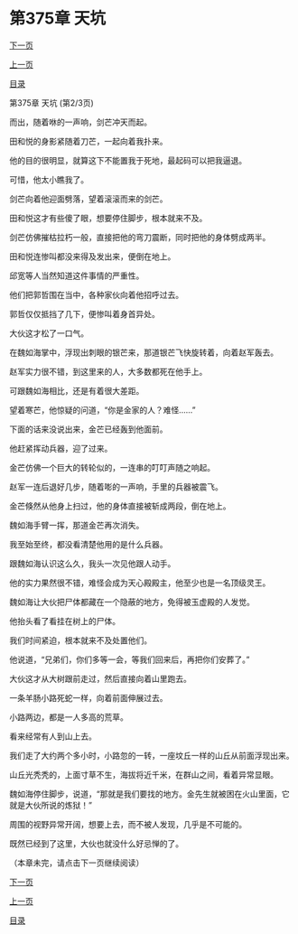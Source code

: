 <h1>第375章    天坑</h1>
            <div><p><a href="./1124_%E7%AC%AC375%E7%AB%A0_%E5%A4%A9%E5%9D%91.md">下一页</a></p><p><a href="./1122_%E7%AC%AC375%E7%AB%A0_%E5%A4%A9%E5%9D%91.md">上一页</a></p><p><a href="../">目录</a></p></div>
            <div><p>第375章    天坑 (第2/3页)</p><p>而出，随着咻的一声响，剑芒冲天而起。</p><p>田和悦的身影紧随着刀芒，一起向着我扑来。</p><p>他的目的很明显，就算这下不能置我于死地，最起码可以把我逼退。</p><p>可惜，他太小瞧我了。</p><p>剑芒向着他迎面劈落，望着滚滚而来的剑芒。</p><p>田和悦这才有些傻了眼，想要停住脚步，根本就来不及。</p><p>剑芒仿佛摧枯拉朽一般，直接把他的弯刀震断，同时把他的身体劈成两半。</p><p>田和悦连惨叫都没来得及发出来，便倒在地上。</p><p>邱宽等人当然知道这件事情的严重性。</p><p>他们把郭哲围在当中，各种家伙向着他招呼过去。</p><p>郭哲仅仅抵挡了几下，便惨叫着身首异处。</p><p>大伙这才松了一口气。</p><p>在魏如海掌中，浮现出刺眼的银芒来，那道银芒飞快旋转着，向着赵军轰去。</p><p>赵军实力很不错，到这里来的人，大多数都死在他手上。</p><p>可跟魏如海相比，还是有着很大差距。</p><p>望着寒芒，他惊疑的问道，“你是金家的人？难怪……”</p><p>下面的话来没说出来，金芒已经轰到他面前。</p><p>他赶紧挥动兵器，迎了过来。</p><p>金芒仿佛一个巨大的转轮似的，一连串的叮叮声随之响起。</p><p>赵军一连后退好几步，随着嘭的一声响，手里的兵器被震飞。</p><p>金芒倏然从他身上扫过，他的身体直接被斩成两段，倒在地上。</p><p>魏如海手臂一挥，那道金芒再次消失。</p><p>我至始至终，都没看清楚他用的是什么兵器。</p><p>跟魏如海认识这么久，我头一次见他跟人动手。</p><p>他的实力果然很不错，难怪会成为天心殿殿主，他至少也是一名顶级灵王。</p><p>魏如海让大伙把尸体都藏在一个隐蔽的地方，免得被玉虚殿的人发觉。</p><p>他抬头看了看挂在树上的尸体。</p><p>我们时间紧迫，根本就来不及处置他们。</p><p>他说道，“兄弟们，你们多等一会，等我们回来后，再把你们安葬了。”</p><p>大伙这才从大树跟前走过，然后直接向着山里跑去。</p><p>一条羊肠小路死蛇一样，向着前面伸展过去。</p><p>小路两边，都是一人多高的荒草。</p><p>看来经常有人到山上去。</p><p>我们走了大约两个多小时，小路忽的一转，一座坟丘一样的山丘从前面浮现出来。</p><p>山丘光秃秃的，上面寸草不生，海拔将近千米，在群山之间，看着异常显眼。</p><p>魏如海停住脚步，说道，“那就是我们要找的地方。金先生就被困在火山里面，它就是大伙所说的炼狱！”</p><p>周围的视野异常开阔，想要上去，而不被人发现，几乎是不可能的。</p><p>既然已经到了这里，大伙也就没什么好忌惮的了。</p><p>（本章未完，请点击下一页继续阅读）</p></div>
            <div><p><a href="./1124_%E7%AC%AC375%E7%AB%A0_%E5%A4%A9%E5%9D%91.md">下一页</a></p><p><a href="./1122_%E7%AC%AC375%E7%AB%A0_%E5%A4%A9%E5%9D%91.md">上一页</a></p><p><a href="../">目录</a></p></div>